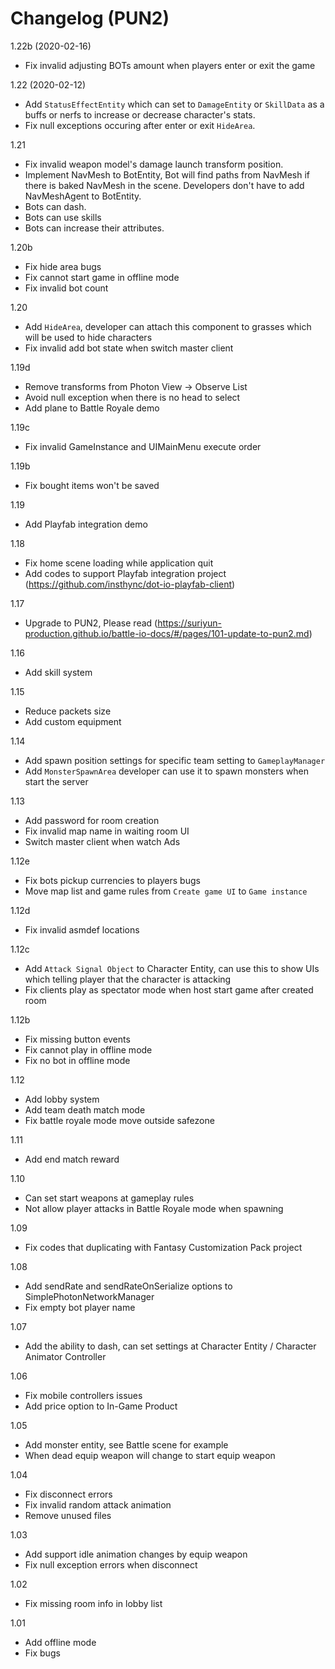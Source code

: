 # Changelog (PUN2)

1.22b (2020-02-16)
- Fix invalid adjusting BOTs amount when players enter or exit the game

1.22 (2020-02-12)
- Add `StatusEffectEntity` which can set to `DamageEntity` or `SkillData` as a buffs or nerfs to increase or decrease character's stats.
- Fix null exceptions occuring after enter or exit `HideArea`.

1.21
- Fix invalid weapon model's damage launch transform position.
- Implement NavMesh to BotEntity, Bot will find paths from NavMesh if there is baked NavMesh in the scene. Developers don't have to add NavMeshAgent to BotEntity.
- Bots can dash.
- Bots can use skills
- Bots can increase their attributes.

1.20b
- Fix hide area bugs
- Fix cannot start game in offline mode
- Fix invalid bot count

1.20
- Add `HideArea`, developer can attach this component to grasses which will be used to hide characters
- Fix invalid add bot state when switch master client

1.19d
- Remove transforms from Photon View → Observe List
- Avoid null exception when there is no head to select
- Add plane to Battle Royale demo

1.19c
- Fix invalid GameInstance and UIMainMenu execute order

1.19b
- Fix bought items won't be saved

1.19
- Add Playfab integration demo

1.18
- Fix home scene loading while application quit
- Add codes to support Playfab integration project (https://github.com/insthync/dot-io-playfab-client)

1.17
- Upgrade to PUN2, Please read (https://suriyun-production.github.io/battle-io-docs/#/pages/101-update-to-pun2.md)

1.16
- Add skill system

1.15
- Reduce packets size
- Add custom equipment

1.14
- Add spawn position settings for specific team setting to `GameplayManager`
- Add `MonsterSpawnArea` developer can use it to spawn monsters when start the server

1.13
- Add password for room creation
- Fix invalid map name in waiting room UI
- Switch master client when watch Ads

1.12e
- Fix bots pickup currencies to players bugs
- Move map list and game rules from `Create game UI` to `Game instance`

1.12d
- Fix invalid asmdef locations

1.12c
- Add `Attack Signal Object` to Character Entity, can use this to show UIs which telling player that the character is attacking
- Fix clients play as spectator mode when host start game after created room

1.12b
- Fix missing button events
- Fix cannot play in offline mode
- Fix no bot in offline mode

1.12
- Add lobby system
- Add team death match mode
- Fix battle royale mode move outside safezone

1.11
- Add end match reward

1.10
- Can set start weapons at gameplay rules
- Not allow player attacks in Battle Royale mode when spawning

1.09
- Fix codes that duplicating with Fantasy Customization Pack project

1.08
- Add sendRate and sendRateOnSerialize options to SimplePhotonNetworkManager
- Fix empty bot player name

1.07
- Add the ability to dash, can set settings at Character Entity / Character Animator Controller

1.06
- Fix mobile controllers issues
- Add price option to In-Game Product

1.05
- Add monster entity, see Battle scene for example 
- When dead equip weapon will change to start equip weapon

1.04
- Fix disconnect errors
- Fix invalid random attack animation
- Remove unused files

1.03
- Add support idle animation changes by equip weapon
- Fix null exception errors when disconnect

1.02
- Fix missing room info in lobby list

1.01
- Add offline mode
- Fix bugs